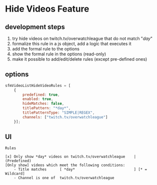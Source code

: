 # Hide Videos Feature

## development steps

1. try hide videos on twitch.tv/overwatchleague that do not match "*day*"
2. formalize this rule in a js object, add a logic that executes it
3. add the formal rule to the options
4. show the formal rule in the options (read-only)
5. make it possible to add/edit/delete rules (except pre-defined ones)


## options

```javascript
sfmVideoListHideVideoRules = [
	{
		predefined: true,
		enabled: true,
		hideMatches: false,
		titlePattern: "*day*",
		titlePatternType: "SIMPLE|REGEX",
		channels: ["twitch.tv/overwatchleague"]
	}];
```

## UI


```
Rules

[x] Only show *day* videos on twitch.tv/overwatchleague    | (Predefined)
[Only show] videos which meet the following conditions:
    - Title matches      [ *day*                           ] [* = Wildcard]
    - Channel is one of  twitch.tv/overwatchleague
```